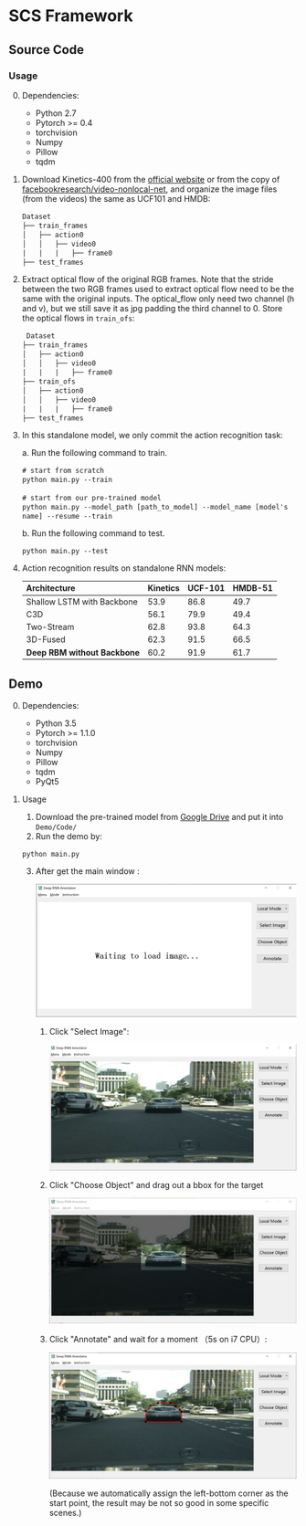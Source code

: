 # SCS Framework

## Source Code

### Usage

0. Dependencies:

      - Python 2.7
      - Pytorch >= 0.4
      - torchvision
      - Numpy
      - Pillow
      - tqdm

1. Download Kinetics-400 from the [official website](https://deepmind.com/research/open-source/open-source-datasets/kinetics/) or from the copy of [facebookresearch/video-nonlocal-net](https://github.com/facebookresearch/video-nonlocal-net/blob/master/DATASET.md), and organize the image files (from the videos) the same as  UCF101 and HMDB:

   ```
   Dataset
   ├── train_frames
   │   ├── action0
   │   │   ├── video0
   |   |   |   ├── frame0
   ├── test_frames
   ```

2. Extract optical flow of the original RGB frames. Note that the stride between the two RGB frames used to extract optical flow need to be the same with the original inputs. The optical_flow only need two channel (h and v), but we still save it as jpg padding the third channel to 0. Store the optical flows in ```train_ofs```:

      ```
       Dataset
      ├── train_frames
      │   ├── action0
      │   │   ├── video0
      |   |   |   ├── frame0
      ├── train_ofs
      │   ├── action0
      │   │   ├── video0
      |   |   |   ├── frame0
      ├── test_frames
      ```

3. In this standalone model, we only commit the action recognition task:

   a. Run the following command to train.

      ```
      # start from scratch
      python main.py --train 
      
      # start from our pre-trained model
      python main.py --model_path [path_to_model] --model_name [model's name] --resume --train
      ```

   b. Run the following command to test.

      ```
      python main.py --test
      ```


3. Action recognition results on standalone RNN models:

   | Architecture                  | Kinetics | UCF-101 | HMDB-51 |
   | ----------------------------- | -------- | ------- | ------- |
   | Shallow LSTM with Backbone    | 53.9     | 86.8    | 49.7    |
   | C3D                           | 56.1     | 79.9    | 49.4    |
   | Two-Stream                    | 62.8     | 93.8    | 64.3    |
   | 3D-Fused                      | 62.3     | 91.5    | 66.5    |
   | **Deep RBM without Backbone** | 60.2     | 91.9    | 61.7    |

## Demo

0. Dependencies:

    - Python 3.5
    - Pytorch >= 1.1.0
    - torchvision
    - Numpy
    - Pillow
    - tqdm
    - PyQt5
1. Usage
   1. Download the pre-trained model from [Google Drive](https://drive.google.com/open?id=1O5XNWdj7lkyiA0boR-RuN4zGxO6OHQ6y)  and put it into ```Demo/Code/```
   2. Run the demo by:
   ```
   python main.py
   ```

   3. After get the main window :

      ![1570264032384](imgs\1570264032384.png)

      1. Click "Select Image":

         ![1570264153936](imgs\1570264153936.png)

      2. Click "Choose Object" and drag out a bbox for the target

         ![1570264192044](imgs\1570264192044.png)

      3. Click "Annotate" and wait for a moment （5s on i7 CPU）:

         ![1570264415370](imgs\1570264415370.png)

         (Because we automatically assign the left-bottom corner as the start point, the result may be not so good in some specific scenes.)